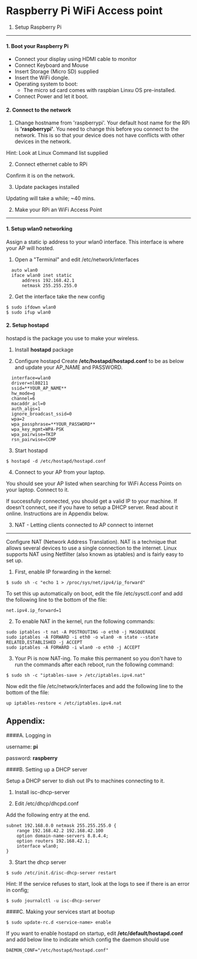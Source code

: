 Raspberry Pi WiFi Access point
==============================

1. Setup Raspberry Pi
---------------------
#### 1. Boot your Raspberry Pi
  - Connect your display using HDMI cable to monitor
  - Connect Keyboard and Mouse 
  - Insert Storage (Micro SD) supplied
  - Insert the WiFi dongle.
  - Operating system to boot:
    - The micro sd card comes with raspbian Linxu OS pre-installed.
  - Connect Power and let it boot.

#### 2. Connect to the network
1. Change hostname from 'raspberrypi'. 
Your default host name for the RPi is **'raspberrypi'**. You need to change this before
you connect to the network. This is so that your device does not have conflicts with
other devices in the network. 

Hint: Look at Linux Command list supplied 

2. Connect ethernet cable to RPi

Confirm it is on the network.

3. Update packages installed

Updating will take a while; ~40 mins. 


2. Make your RPi an WiFi Access Point
-------------------------------------
#### 1. Setup wlan0 networking
Assign a static ip address to your wlan0 interface. This interface is where your AP will hosted.

1. Open a "Terminal" and edit /etc/network/interfaces
  ```
    auto wlan0
    iface wlan0 inet static
        address 192.168.42.1
        netmask 255.255.255.0

  ```

2. Get the interface take the new config
  ```
  $ sudo ifdown wlan0
  $ sudo ifup wlan0
  ```

#### 2. Setup hostapd
hostapd is the package you use to make your wireless.

1. Install **hostapd** package

2. Configure hostapd
Create **/etc/hostapd/hostapd.conf** to be as below and update your AP_NAME and PASSWORD.
  ```
    interface=wlan0
    driver=nl80211
    ssid=**YOUR_AP_NAME**
    hw_mode=g
    channel=6
    macaddr_acl=0
    auth_algs=1
    ignore_broadcast_ssid=0
    wpa=2
    wpa_passphrase=**YOUR_PASSWORD**
    wpa_key_mgmt=WPA-PSK
    wpa_pairwise=TKIP
    rsn_pairwise=CCMP 
  ```

3. Start hostapd
  ```
  $ hostapd -d /etc/hostapd/hostapd.conf
  ```

4. Connect to your AP from your laptop. 

You should see your AP listed when searching for WiFi Access Points on your laptop. Connect to it.


If successfully connected, you should get a valid IP to your machine. If doesn't connect,
see if you have to setup a DHCP server. Read about it online. Instructions are in Appendix below.


3. NAT - Letting clients connected to AP connect to internet 
------------------------------------------------------------
Configure NAT (Network Address Translation). NAT is a technique that allows several devices to use a single connection to the internet. Linux supports NAT using Netfilter (also known as iptables) and is fairly easy to set up.
1. First, enable IP forwarding in the kernel: 
```
$ sudo sh -c "echo 1 > /proc/sys/net/ipv4/ip_forward"
```

To set this up automatically on boot, edit the file /etc/sysctl.conf and add the following line to the bottom of the file:

```
net.ipv4.ip_forward=1
```

2. To enable NAT in the kernel, run the following commands:

```
sudo iptables -t nat -A POSTROUTING -o eth0 -j MASQUERADE
sudo iptables -A FORWARD -i eth0 -o wlan0 -m state --state RELATED,ESTABLISHED -j ACCEPT
sudo iptables -A FORWARD -i wlan0 -o eth0 -j ACCEPT
```

3. Your Pi is now NAT-ing. To make this permanent so you don't have to run the commands after each reboot, run the following command:

```
$ sudo sh -c "iptables-save > /etc/iptables.ipv4.nat"
```

Now edit the file /etc/network/interfaces and add the following line to the bottom of the file:

```
up iptables-restore < /etc/iptables.ipv4.nat
```

Appendix:
---------
####A. Logging in

username: **pi**

password: **raspberry**

####B. Setting up a DHCP server

Setup a DHCP server to dish out IPs to machines connecting to it.

1. Install isc-dhcp-server

2. Edit /etc/dhcp/dhcpd.conf

Add the following entry at the end.

```
subnet 192.168.0.0 netmask 255.255.255.0 {
    range 192.168.42.2 192.168.42.100
    option domain-name-servers 8.8.4.4;
    option routers 192.168.42.1;
    interface wlan0;
}
```

3. Start the dhcp server
```
$ sudo /etc/init.d/isc-dhcp-server restart
```
Hint: If the service refuses to start, look at the logs to see if there is an error in config;
```
$ sudo journalctl -u isc-dhcp-server
```

####C. Making your services start at bootup
```
$ sudo update-rc.d <service-name> enable
```

If you want to enable hostapd on startup, edit **/etc/default/hostapd.conf**
and add below line to indicate which config the daemon should use
```
DAEMON_CONF="/etc/hostapd/hostapd.conf"
```

